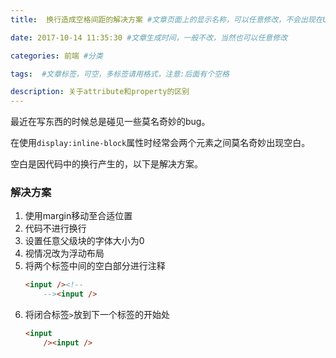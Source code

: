 ```yaml
---
title:  换行造成空格间距的解决方案 #文章页面上的显示名称，可以任意修改，不会出现在URL中

date: 2017-10-14 11:35:30 #文章生成时间，一般不改，当然也可以任意修改

categories: 前端 #分类

tags:  #文章标签，可空，多标签请用格式，注意:后面有个空格

description: 关于attribute和property的区别
---
```


最近在写东西的时候总是碰见一些莫名奇妙的bug。

在使用`display:inline-block`属性时经常会两个元素之间莫名奇妙出现空白。

空白是因代码中的换行产生的，以下是解决方案。

<!-- more -->

### 解决方案

1. 使用margin移动至合适位置
2. 代码不进行换行
3. 设置任意父级块的字体大小为0
4. 视情况改为浮动布局
5. 将两个标签中间的空白部分进行注释
    ``` html
	<input /><!--
    	--><input />
    ```
6. 将闭合标签`>`放到下一个标签的开始处
    ``` html
	<input
    	/><input />
    ```